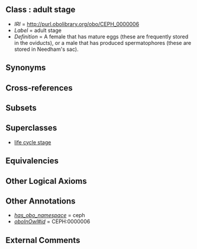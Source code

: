 
## Class : adult stage

 * *IRI* = http://purl.obolibrary.org/obo/CEPH_0000006
 * *Label* = adult stage
 * *Definition* = A female that has mature eggs (these are frequently stored in the oviducts), or a male that has produced spermatophores (these are stored in Needham's sac).

## Synonyms


## Cross-references


## Subsets


## Superclasses

 * [life cycle stage](../../UBERON/05/UBERON_0000105.md)

## Equivalencies


## Other Logical Axioms


## Other Annotations

 * *[has_obo_namespace](../../ce/oboInOwl#hasOBONamespace.md)* = ceph
 * *[oboInOwl#id](../../id/oboInOwl#id.md)* = CEPH:0000006

## External Comments

